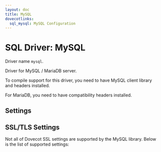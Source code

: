 ```yaml
---
layout: doc
title: MySQL
dovecotlinks:
  sql_mysql: MySQL Configuration
---
```


# SQL Driver: MySQL

Driver name `mysql`.

Driver for MySQL / MariaDB server.

To compile support for this driver, you need to have MySQL client library and
headers installed.

For MariaDB, you need to have compatibility headers installed.

## Settings

<SettingsComponent tag="sql-mysql" />

## SSL/TLS Settings

Not all of Dovecot SSL settings are supported by the MySQL library. Below
is the list of supported settings:

<SettingsComponent tag="ssl-mysql" />
